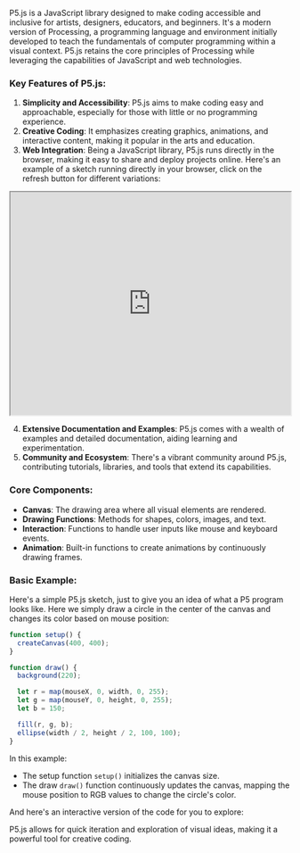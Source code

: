 P5.js is a JavaScript library designed to make coding accessible and inclusive for artists, designers, educators, and beginners. It's a modern version of Processing, a programming language and environment initially developed to teach the fundamentals of computer programming within a visual context. P5.js retains the core principles of Processing while leveraging the capabilities of JavaScript and web technologies.

### Key Features of P5.js:
1. **Simplicity and Accessibility**: P5.js aims to make coding easy and approachable, especially for those with little or no programming experience.
2. **Creative Coding**: It emphasizes creating graphics, animations, and interactive content, making it popular in the arts and education.
3. **Web Integration**: Being a JavaScript library, P5.js runs directly in the browser, making it easy to share and deploy projects online. Here's an example of a sketch running directly in your browser, click on the refresh button for different variations:

<iframe src="https://openprocessing.org/sketch/1574623/embed/?plusEmbedHash=9088ce66&userID=272186&plusEmbedTitle=true&show=sketch" width="100%" height="400"></iframe>


4. **Extensive Documentation and Examples**: P5.js comes with a wealth of examples and detailed documentation, aiding learning and experimentation.
5. **Community and Ecosystem**: There's a vibrant community around P5.js, contributing tutorials, libraries, and tools that extend its capabilities.

### Core Components:
- **Canvas**: The drawing area where all visual elements are rendered.
- **Drawing Functions**: Methods for shapes, colors, images, and text.
- **Interaction**: Functions to handle user inputs like mouse and keyboard events.
- **Animation**: Built-in functions to create animations by continuously drawing frames.

### Basic Example:
Here's a simple P5.js sketch, just to give you an idea of what a P5 program looks like. Here we simply draw a circle in the center of the canvas and changes its color based on mouse position:

```javascript
function setup() {
  createCanvas(400, 400);
}

function draw() {
  background(220);

  let r = map(mouseX, 0, width, 0, 255);
  let g = map(mouseY, 0, height, 0, 255);
  let b = 150;

  fill(r, g, b);
  ellipse(width / 2, height / 2, 100, 100);
}
```

In this example:
- The setup function `setup()` initializes the canvas size.
- The draw `draw()` function continuously updates the canvas, mapping the mouse position to RGB values to change the circle's color.

And here's an interactive version of the code for you to explore:

P5.js allows for quick iteration and exploration of visual ideas, making it a powerful tool for creative coding.
